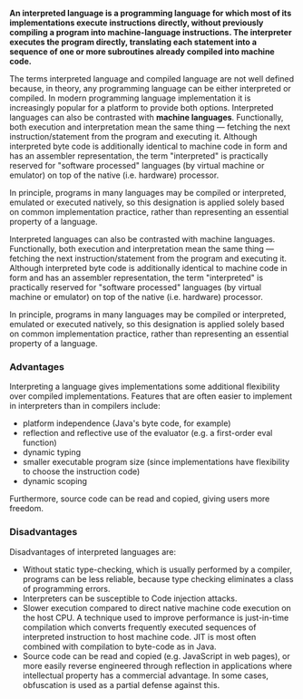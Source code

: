 __An interpreted language is a programming language for which most of its implementations execute instructions directly, without previously compiling a program into machine-language instructions. The interpreter executes the program directly, translating each statement into a sequence of one or more subroutines already compiled into machine code.__

The terms interpreted language and compiled language are not well defined because, in theory, any programming language can be either interpreted or compiled. In modern programming language implementation it is increasingly popular for a platform to provide both options.
Interpreted languages can also be contrasted with __machine languages__. Functionally, both execution and interpretation mean the same thing — fetching the next instruction/statement from the program and executing it. Although interpreted byte code is additionally identical to machine code in form and has an assembler representation, the term "interpreted" is practically reserved for "software processed" languages (by virtual machine or emulator) on top of the native (i.e. hardware) processor.

In principle, programs in many languages may be compiled or interpreted, emulated or executed natively, so this designation is applied solely based on common implementation practice, rather than representing an essential property of a language.

Interpreted languages can also be contrasted with machine languages. Functionally, both execution and interpretation mean the same thing — fetching the next instruction/statement from the program and executing it. Although interpreted byte code is additionally identical to machine code in form and has an assembler representation, the term "interpreted" is practically reserved for "software processed" languages (by virtual machine or emulator) on top of the native (i.e. hardware) processor.

In principle, programs in many languages may be compiled or interpreted, emulated or executed natively, so this designation is applied solely based on common implementation practice, rather than representing an essential property of a language.

### Advantages

Interpreting a language gives implementations some additional flexibility over compiled implementations. Features that are often easier to implement in interpreters than in compilers include:

* platform independence (Java's byte code, for example)
* reflection and reflective use of the evaluator (e.g. a first-order eval function)
* dynamic typing
* smaller executable program size (since implementations have flexibility to choose the instruction code)
* dynamic scoping

Furthermore, source code can be read and copied, giving users more freedom.

### Disadvantages

Disadvantages of interpreted languages are:

* Without static type-checking, which is usually performed by a compiler, programs can be less reliable, because type checking eliminates a class of programming errors.
* Interpreters can be susceptible to Code injection attacks.
* Slower execution compared to direct native machine code execution on the host CPU. A technique used to improve performance is just-in-time compilation which converts frequently executed sequences of interpreted instruction to host machine code. JIT is most often combined with compilation to byte-code as in Java.
* Source code can be read and copied (e.g. JavaScript in web pages), or more easily reverse engineered through reflection in applications where intellectual property has a commercial advantage. In some cases, obfuscation is used as a partial defense against this.




















